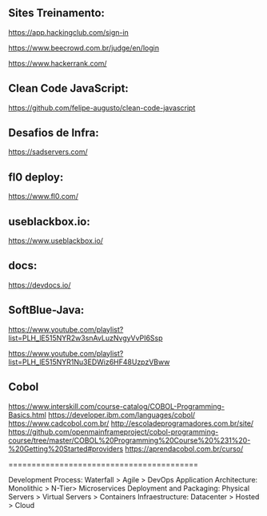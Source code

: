 Sites Treinamento:
-----------------
https://app.hackingclub.com/sign-in

https://www.beecrowd.com.br/judge/en/login

https://www.hackerrank.com/


Clean Code JavaScript:
----------------------
https://github.com/felipe-augusto/clean-code-javascript


Desafios de Infra: 
------------------
https://sadservers.com/


fl0 deploy: 
-----------
https://www.fl0.com/


useblackbox.io: 
---------------
https://www.useblackbox.io/


docs:
-----
https://devdocs.io/


SoftBlue-Java:
--------------
https://www.youtube.com/playlist?list=PLH_lE515NYR2w3snAvLuzNvgyVvPI6Ssp

https://www.youtube.com/playlist?list=PLH_lE515NYR1Nu3EDWiz6HF48UzpzVBww


Cobol
-----
https://www.interskill.com/course-catalog/COBOL-Programming-Basics.html
https://developer.ibm.com/languages/cobol/
https://www.cadcobol.com.br/
http://escoladeprogramadores.com.br/site/
https://github.com/openmainframeproject/cobol-programming-course/tree/master/COBOL%20Programming%20Course%20%231%20-%20Getting%20Started#providers
https://aprendacobol.com.br/curso/

=========================================

Development Process: Waterfall > Agile > DevOps
Application Architecture: Monolithic > N-Tier> Microservices 
Deployment and Packaging: Physical Servers > Virtual Servers > Containers 
Infraestructure: Datacenter > Hosted > Cloud 









